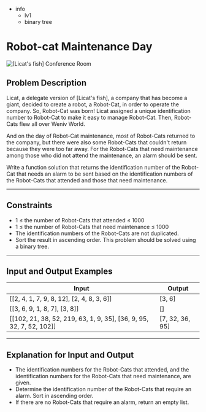 - info
    - lv1
    - binary tree

# Robot-cat Maintenance Day
![[Licat's fish] Conference Room](./17_1.webp)

## Problem Description
Licat, a delegate version of [Licat's fish], a company that has become a giant, decided to create a robot, a Robot-Cat, in order to operate the company. So, Robot-Cat was born! Licat assigned a unique identification number to Robot-Cat to make it easy to manage Robot-Cat. Then, Robot-Cats flew all over Weniv World.

And on the day of Robot-Cat maintenance, most of Robot-Cats returned to the company, but there were also some Robot-Cats that couldn't return because they were too far away. For the Robot-Cats that need maintenance among those who did not attend the maintenance, an alarm should be sent.


Write a function solution that returns the identification number of the Robot-Cat that needs an alarm to be sent based on the identification numbers of the Robot-Cats that attended and those that need maintenance.

---

## Constraints

- 1 ≤ the number of Robot-Cats that attended ≤ 1000 
- 1 ≤ the number of Robot-Cats that need maintenance ≤ 1000 
- The identification numbers of the Robot-Cats are not duplicated. 
- Sort the result in ascending order. This problem should be solved using a binary tree.

---

## Input and Output Examples

| Input                                  | Output  |
| ------------------------------------ | ------- |
| [[2, 4, 1, 7, 9, 8, 12], [2, 4, 8, 3, 6]] | [3, 6] |
| [[3, 6, 9, 1, 8, 7], [3, 8]] | [] |
| [[102, 21, 38, 52, 219, 63, 1, 9, 35], [36, 9, 95, 32, 7, 52, 102]] | [7, 32, 36, 95] |

---

## Explanation for Input and Output

- The identification numbers for the Robot-Cats that attended, and the identification numbers for the Robot-Cats that need maintenance, are given. 
- Determine the identification number of the Robot-Cats that require an alarm. Sort in ascending order. 
- If there are no Robot-Cats that require an alarm, return an empty list.